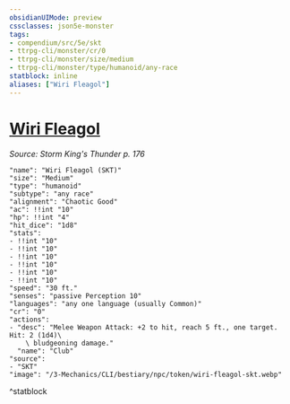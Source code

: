 ```yaml
---
obsidianUIMode: preview
cssclasses: json5e-monster
tags:
- compendium/src/5e/skt
- ttrpg-cli/monster/cr/0
- ttrpg-cli/monster/size/medium
- ttrpg-cli/monster/type/humanoid/any-race
statblock: inline
aliases: ["Wiri Fleagol"]
---
```

# [Wiri Fleagol](3-Mechanics\CLI\bestiary\npc/wiri-fleagol-skt.md)
*Source: Storm King's Thunder p. 176*  

```statblock
"name": "Wiri Fleagol (SKT)"
"size": "Medium"
"type": "humanoid"
"subtype": "any race"
"alignment": "Chaotic Good"
"ac": !!int "10"
"hp": !!int "4"
"hit_dice": "1d8"
"stats":
- !!int "10"
- !!int "10"
- !!int "10"
- !!int "10"
- !!int "10"
- !!int "10"
"speed": "30 ft."
"senses": "passive Perception 10"
"languages": "any one language (usually Common)"
"cr": "0"
"actions":
- "desc": "Melee Weapon Attack: +2 to hit, reach 5 ft., one target. Hit: 2 (1d4)\
    \ bludgeoning damage."
  "name": "Club"
"source":
- "SKT"
"image": "/3-Mechanics/CLI/bestiary/npc/token/wiri-fleagol-skt.webp"
```
^statblock
